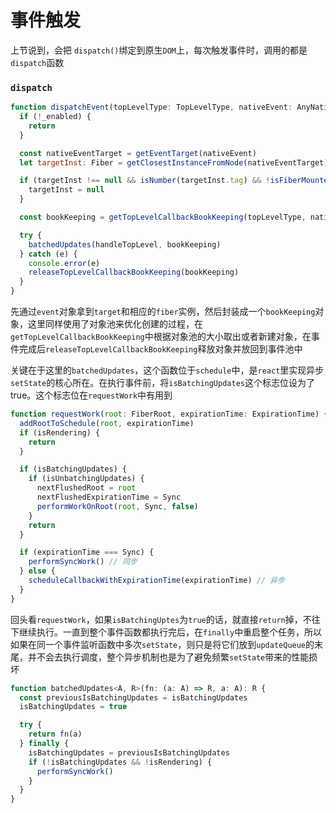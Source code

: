 # 事件触发

上节说到，会把 `dispatch()`绑定到原生`DOM`上，每次触发事件时，调用的都是`dispatch`函数

### `dispatch`
```javascript
function dispatchEvent(topLevelType: TopLevelType, nativeEvent: AnyNativeEvent) {
  if (!_enabled) {
    return
  }

  const nativeEventTarget = getEventTarget(nativeEvent)
  let targetInst: Fiber = getClosestInstanceFromNode(nativeEventTarget)

  if (targetInst !== null && isNumber(targetInst.tag) && !isFiberMounted(targetInst)) {
    targetInst = null
  }

  const bookKeeping = getTopLevelCallbackBookKeeping(topLevelType, nativeEvent, targetInst)

  try {
    batchedUpdates(handleTopLevel, bookKeeping)
  } catch (e) {
    console.error(e)
    releaseTopLevelCallbackBookKeeping(bookKeeping)
  }
}
```

先通过`event`对象拿到`target`和相应的`fiber`实例，然后封装成一个`bookKeeping`对象，这里同样使用了对象池来优化创建的过程，在`getTopLevelCallbackBookKeeping`中根据对象池的大小取出或者新建对象，在事件完成后`releaseTopLevelCallbackBookKeeping`释放对象并放回到事件池中

关键在于这里的`batchedUpdates`，这个函数位于`schedule`中，是`react`里实现异步`setState`的核心所在。在执行事件前，将`isBatchingUpdates`这个标志位设为了true。这个标志位在`requestWork`中有用到

```javascript
function requestWork(root: FiberRoot, expirationTime: ExpirationTime) {
  addRootToSchedule(root, expirationTime)
  if (isRendering) {
    return
  }

  if (isBatchingUpdates) {
    if (isUnbatchingUpdates) {
      nextFlushedRoot = root
      nextFlushedExpirationTime = Sync
      performWorkOnRoot(root, Sync, false)
    }
    return
  }

  if (expirationTime === Sync) {
    performSyncWork() // 同步
  } else {
    scheduleCallbackWithExpirationTime(expirationTime) // 异步
  }
}
```

回头看`requestWork`，如果`isBatchingUptes`为`true`的话，就直接`return`掉，不往下继续执行。一直到整个事件函数都执行完后，在`finally`中重启整个任务，所以如果在同一个事件监听函数中多次`setState`，则只是将它们放到`updateQueue`的末尾，并不会去执行调度，整个异步机制也是为了避免频繁`setState`带来的性能损坏

```javascript
function batchedUpdates<A, R>(fn: (a: A) => R, a: A): R {
  const previousIsBatchingUpdates = isBatchingUpdates
  isBatchingUpdates = true

  try {
    return fn(a)
  } finally {
    isBatchingUpdates = previousIsBatchingUpdates
    if (!isBatchingUpdates && !isRendering) {
      performSyncWork()
    }
  }
}
```

### 
